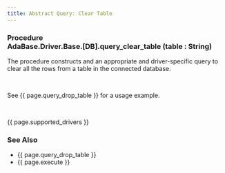 ```yaml
---
title: Abstract Query: Clear Table
---
```


<div class="leftside">
<h3>Procedure<br/>
AdaBase.Driver.Base.[DB].query_clear_table (table : String)</h3>
<p>The procedure constructs and an appropriate and driver-specific
query to clear all the rows from a table in the connected database.</p>
<br/>
<p class="caption">See {{ page.query_drop_table }} for a usage example.</p>
<br/>
<p>{{ page.supported_drivers }}</p>
</div>
<div class="sidenav">
  <h3>See Also</h3>
  <ul>
    <li>{{ page.query_drop_table }}</li>
    <li>{{ page.execute }}</li>
  </ul>
</div>
